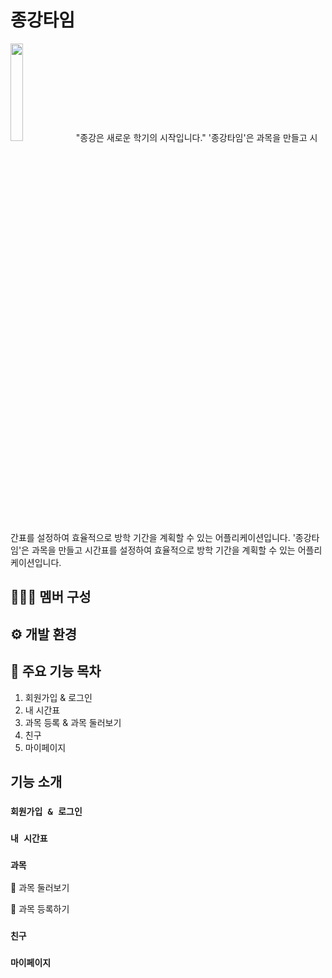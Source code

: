 # 종강타임
<img src="https://github.com/OrchestraHackathon/Development/assets/92447290/3650094d-5ec2-45e3-bf86-e36c040cc802" width="20%" height="20%">
"종강은 새로운 학기의 시작입니다."
'종강타임'은 과목을 만들고 시간표를 설정하여 효율적으로 방학 기간을 계획할 수 있는 어플리케이션입니다.
'종강타임'은 과목을 만들고 시간표를 설정하여 효율적으로 방학 기간을 계획할 수 있는 어플리케이션입니다.

## 🧑‍🤝‍🧑 멤버 구성

## ⚙️ 개발 환경


## 📌 주요 기능 목차
1. 회원가입 & 로그인
2. 내 시간표
3. 과목 등록 & 과목 둘러보기
4. 친구
5. 마이페이지


## 기능 소개

### `회원가입 & 로그인`


### `내 시간표`


### `과목`
📌 과목 둘러보기

📌 과목 등록하기

### `친구`

### `마이페이지`



